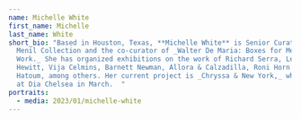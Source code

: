 ```yaml
---
name: Michelle White
first_name: Michelle
last_name: White
short_bio: "Based in Houston, Texas, **Michelle White** is Senior Curator at The
  Menil Collection and the co-curator of _Walter De Maria: Boxes for Meaningless
  Work._ She has organized exhibitions on the work of Richard Serra, Leslie
  Hewitt, Vija Celmins, Barnett Newman, Allora & Calzadilla, Roni Horn and Mona
  Hatoum, among others. Her current project is _Chryssa & New York,_ which opens
  at Dia Chelsea in March.  "
portraits:
  - media: 2023/01/michelle-white
---
```

